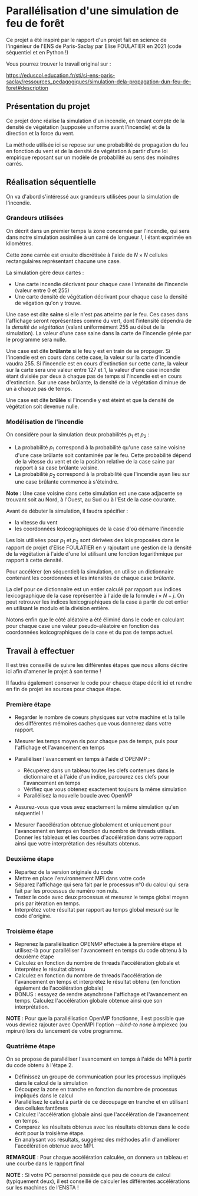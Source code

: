 # Parallélisation d'une simulation de feu de forêt

Ce projet a été inspiré par le rapport d'un projet fait en science de l'ingénieur de l'ENS de Paris-Saclay par Elise FOULATIER en 2021 (code séquentiel et en Python !)

Vous pourrez trouver le travail original sur :

https://eduscol.education.fr/sti/si-ens-paris-saclay/ressources_pedagogiques/simulation-dela-propagation-dun-feu-de-foret#description

## Présentation du projet

Ce projet donc réalise la simulation d'un incendie, en tenant compte de la densité de végétation (supposée uniforme avant l'incendie) et de la direction et la force du vent.

La méthode utilisée ici se repose sur une probabilité de propagation du feu en fonction du vent et de la densité de végétation à partir d'une loi empirique reposant sur un modèle de probabilité au sens des moindres carrés.

## Réalisation séquentielle

On va d'abord s'intéressé aux grandeurs utilisées pour la simulation de l'incendie.

### Grandeurs utilisées

On décrit dans un premier temps la zone concernée par l'incendie, qui sera dans notre simulation assimilée à un carré de longueur *l*, *l* étant exprimée en kilomètres. 

Cette zone carrée est ensuite discrétisée à l'aide de $N\times N$ cellules rectangulaires représentant chacune une case.

La simulation gère deux cartes :

- Une carte incendie décrivant pour chaque case l'intensité de l'incendie (valeur entre 0 et 255)
- Une carte densité de végétation décrivant pour chaque case la densité de végation qu'on y trouve.

Une case est dite **saine** si elle n'est pas atteinte par le feu. Ces cases dans l'affichage seront représentées comme du vert, dont l'intensité dépendra de la *densité de végétation* (valant uniformément 255 au début de la simulation). La valeur d'une case saine dans la carte de l'incendie gérée par le programme sera nulle.

Une case est dite **brûlante** si le feu y est en train de se propager. Si l'incendie est en cours dans cette case, la valeur sur la carte d'incendie vaudra 255. Si l'incendie est en cours d'extinction sur cette carte, la valeur sur la carte sera une valeur entre 127 et 1, la valeur d'une case incendie étant divisiée par deux à chaque pas de temps si l'incendie est en cours d'extinction. Sur une case brûlante, la densité de la végétation diminue de un à chaque pas de temps.

Une case est dite **brûlée** si l'incendie y est éteint et que la densité de végétation soit devenue nulle.

### Modélisation de l'incendie

On considère pour la simulation deux probabilités $p_{1}$ et $p_{2}$ : 

- La probabilité $p_{1}$ correspond à la probabilité qu'une case saine voisine d'une case brûlante soit contaminée par le feu. Cette probabilité dépend de la vitesse du vent et de la position relative de la case saine par rapport à sa case brûlante voisine.
- La probabilité $p_{2}$ correspond à la probabilité que l'incendie ayan lieu sur une case brûlante commence à s'éteindre.

**Note** : Une case voisine dans cette simulation est une case adjacente se trouvant soit au Nord, à l'Ouest, au Sud ou à l'Est de la case courante.

Avant de débuter la simulation, il faudra spécifier :

- la vitesse du vent
- les coordonnées lexicographiques de la case d'où démarre l'incendie

Les lois utilisées pour $p_{1}$ et $p_{2}$ sont dérivées des lois proposées dans le rapport de projet d'Elise FOULATIER en y rajoutant une gestion de la densité de la végétation à l'aide d'une loi utilisant 
une fonction logarithmique par rapport à cette densité.

Pour accélérer (en séquentiel) la simulation, on utilise un dictionnaire contenant les coordonnées et les intensités de chaque case *brûlante*.

La clef pour ce dictionnaire est un entier calculé par rapport aux indices
lexicographique de la case représentée à l'aide de la formule $i\times N + j$. On peut retrouver les indices lexicographiques de la case à partir de cet entier en utilisant le modulo et la division entière.

Notons enfin que le côté aléatoire a été éliminé dans le code en calculant pour chaque case une valeur pseudo-aléatoire en fonction des coordonnées lexicographiques de la case et du pas de temps actuel.

## Travail à effectuer

Il est très conseillé de suivre les différentes étapes que nous allons décrire ici afin d'amener le projet à son terme !

Il faudra également conserver le code pour chaque étape décrit ici et rendre en fin de projet les sources pour chaque étape.

### Première étape

- Regarder le nombre de coeurs physiques sur votre machine et la taille des différentes mémoires caches que vous donnerez dans votre rapport.
- Mesurer les temps moyen ris pour chaque pas de temps, puis pour l'affichage et l'avancement en temps
- Paralléliser l'avancement en temps à l'aide d'OPENMP :

  - Récupérez dans un tableau toutes les clefs contenues dans le dictionnaire et à l'aide d'un indice, parcourez ces clefs pour l'avancement en temps
  - Vérifiez que vous obtenez exactement toujours la même simulation
  - Parallélisez la nouvelle boucle avec OpenMP
- Assurez-vous que vous avez exactement la même simulation qu'en séquentiel !
- Mesurer l'accélération obtenue globalement et uniquement pour l'avancement en temps en fonction du nombre de threads utilisés. Donner les tableaux et les courbes d'accélération dans votre rapport ainsi que votre interprétation des résultats obtenus.

### Deuxième étape 

- Repartez de la version originale du code
- Mettre en place l'environnement MPI dans votre code
- Séparez l'affichage qui sera fait par le processus n°0 du calcul qui sera fait par les processus de numéro non nuls.
- Testez le code avec deux processus et  mesurez le temps global moyen pris par itération en temps.
- Interprétez votre résultat par rapport au temps global mesuré sur le code d'origine.

### Troisième étape 

- Reprenez la parallélisation OPENMP effectuée à la première étape et utilisez-là pour paralléliser l'avancement en temps du code obtenu à la deuxième étape
- Calculez en fonction du nombre de threads l'accélération globale et interprétez le résultat obtenu
- Calculez en fonction du nombre de threads l'accélération de l'avancement en temps et interprétez le résultat obtenu (en fonction également de l'accélération globale)
- BONUS : essayez de rendre asynchrone l'affichage et l'avancement en temps. Calculez l'accélération globale obtenue ainsi que son interprétation.

**NOTE** : Pour que la parallélisation OpenMP fonctionne, il est possible que vous devriez rajouter avec OpenMPI l'option *--bind-to none* à mpiexec (ou mpirun) lors du lancement de votre programme.

### Quatrième étape

On se propose de paralléliser l'avancement en temps à l'aide de MPI
à partir du code obtenu à l'étape 2.

- Définissez un groupe de communication pour les processus impliqués dans le calcul de la simulation
- Découpez la zone en tranche en fonction du nombre de processus impliqués dans le calcul
- Parallélisez le calcul à partir de ce découpage en tranche et en utilisant des cellules fantômes
- Calculez l'accélération globale ainsi que l'accélération de l'avancement en temps.
- Comparez les résultats obtenus avec les résultats obtenus dans le code écrit pour la troisième étape.
- En analysant vos résultats, suggérez des méthodes afin d'améliorer l'accélération obtenue avec MPI.

**REMARQUE** : Pour chaque accélération calculée, on donnera un tableau et une courbe dans le rapport final

**NOTE** : Si votre PC personnel possède que peu de coeurs de calcul (typiquement deux), il est conseillé de calculer les différentes accélérations sur les machines de l'ENSTA !

